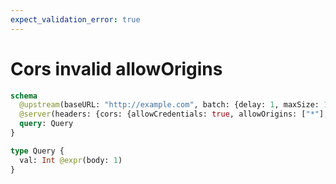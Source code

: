 ```yaml
---
expect_validation_error: true
---
```


# Cors invalid allowOrigins

```graphql @server
schema
  @upstream(baseURL: "http://example.com", batch: {delay: 1, maxSize: 1000})
  @server(headers: {cors: {allowCredentials: true, allowOrigins: ["*"], allowMethods: [POST, OPTIONS]}}) {
  query: Query
}

type Query {
  val: Int @expr(body: 1)
}
```
